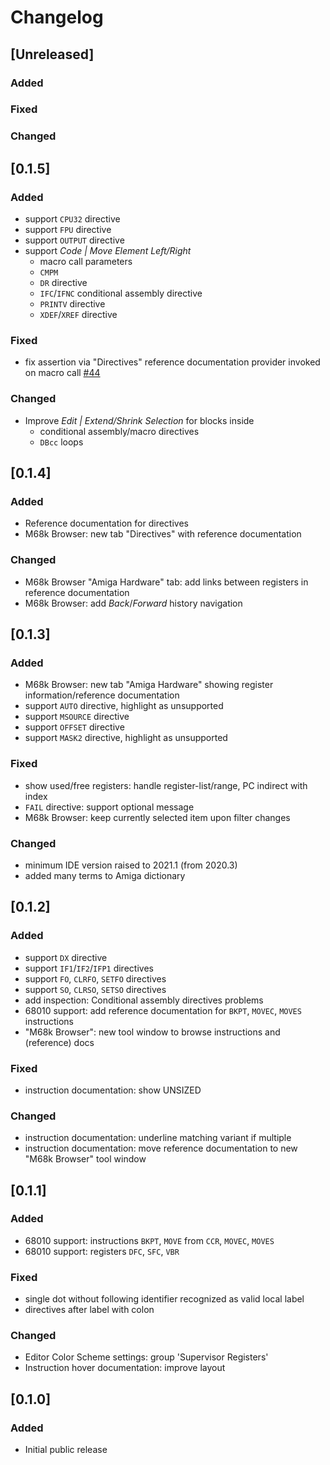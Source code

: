 # Changelog

## [Unreleased]
### Added

### Fixed

### Changed

## [0.1.5]
### Added
- support `CPU32` directive
- support `FPU` directive
- support `OUTPUT` directive
- support _Code | Move Element Left/Right_
  - macro call parameters
  - `CMPM`
  - `DR` directive
  - `IFC`/`IFNC` conditional assembly directive
  - `PRINTV` directive
  - `XDEF`/`XREF` directive

### Fixed
- fix assertion via "Directives" reference documentation provider invoked on macro call [#44](https://github.com/YannCebron/m68kplugin/issues/44)

### Changed
- Improve _Edit | Extend/Shrink Selection_ for blocks inside 
  - conditional assembly/macro directives
  - `DBcc` loops

## [0.1.4]
### Added
- Reference documentation for directives
- M68k Browser: new tab "Directives" with reference documentation

### Changed
- M68k Browser "Amiga Hardware" tab: add links between registers in reference documentation
- M68k Browser: add _Back_/_Forward_ history navigation

## [0.1.3]
### Added
- M68k Browser: new tab "Amiga Hardware" showing register information/reference documentation
- support `AUTO` directive, highlight as unsupported
- support `MSOURCE` directive
- support `OFFSET` directive
- support `MASK2` directive, highlight as unsupported

### Fixed
- show used/free registers: handle register-list/range, PC indirect with index
- `FAIL` directive: support optional message
- M68k Browser: keep currently selected item upon filter changes

### Changed
- minimum IDE version raised to 2021.1 (from 2020.3)
- added many terms to Amiga dictionary

## [0.1.2]
### Added
- support `DX` directive
- support `IF1`/`IF2`/`IFP1` directives
- support `FO`, `CLRFO`, `SETFO` directives
- support `SO`, `CLRSO`, `SETSO` directives
- add inspection: Conditional assembly directives problems
- 68010 support: add reference documentation for `BKPT`, `MOVEC`, `MOVES` instructions
- "M68k Browser": new tool window to browse instructions and (reference) docs

### Fixed
- instruction documentation: show UNSIZED

### Changed
- instruction documentation: underline matching variant if multiple
- instruction documentation: move reference documentation to new "M68k Browser" tool window

## [0.1.1]
### Added
- 68010 support: instructions `BKPT`, `MOVE` from `CCR`, `MOVEC`, `MOVES`
- 68010 support: registers `DFC`, `SFC`, `VBR`

### Fixed
- single dot without following identifier recognized as valid local label
- directives after label with colon

### Changed
- Editor Color Scheme settings: group 'Supervisor Registers'
- Instruction hover documentation: improve layout

## [0.1.0]
### Added
- Initial public release
